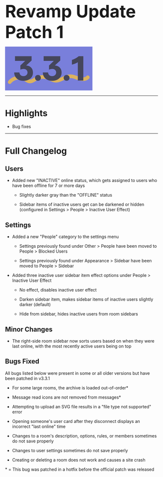 <h1 style="font-size:4em;margin-bottom:0.25em;">
    Revamp Update Patch 1
</h1>

<img src="/public/v3.3.1.svg" height="10%">

<!-- <hr> -->

<!-- <p style="text-align:center">Released on Tuesday, January 30th, 2024</p> -->

<hr>

<style>
    h1 {
        font-size: 2em;
    }
</style>

# Highlights

- Bug fixes

<hr>

# Full Changelog

## Users

- Added new "INACTIVE" online status, which gets assigned to users who have been offline for 7 or more days

  - Slightly darker gray than the "OFFLINE" status

  - Sidebar items of inactive users get can be darkened or hidden (configured in Settings > People > Inactive User Effect)

## Settings

- Added a new "People" category to the settings menu

  - Settings previously found under Other > People have been moved to People > Blocked Users

  - Settings previously found under Appearance > Sidebar have been moved to People > Sidebar

- Added three inactive user sidebar item effect options under People > Inactive User Effect

  - No effect, disables inactive user effect

  - Darken sidebar item, makes sidebar items of inactive users slightly darker (default)

  - Hide from sidebar, hides inactive users from room sidebars

## Minor Changes

- The right-side room sidebar now sorts users based on when they were last online, with the most recently active users being on top

## Bugs Fixed

All bugs listed below were present in some or all older versions but have been patched in v3.3.1

- For some large rooms, the archive is loaded out-of-order*

- Message read icons are not removed from messages*

- Attempting to upload an SVG file results in a "file type not supported" error

- Opening someone's user card after they disconnect displays an incorrect "last online" time

- Changes to a room's description, options, rules, or members sometimes do not save properly

- Changes to user settings sometimes do not save properly

- Creating or deleting a room does not work and causes a site crash

\* = This bug was patched in a hotfix before the official patch was released
